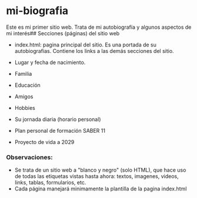 # mi-biografia
Este es mi primer sitio web. Trata de mi autobiografía y algunos aspectos de mi interés## Secciones (páginas) del sitio web

- index.html: pagina principal del sitio. Es una portada de su autobiografias. Contiene los links a las demás secciones del  sitio.

- Lugar y fecha de nacimiento.

- Familia

- Educación

- Amigos

- Hobbies

- Su jornada diaria (horario personal)

- Plan personal de formación SABER 11

- Proyecto de vida a 2029

### Observaciones:
- Se trata de un sitio web a "blanco y negro" (solo HTML), que hace uso de todas las etiquetas vistas hasta ahora: textos, imagenes, videos, links, tablas, formularios, etc.
- Cada página manejará minimamente la plantilla de la pagina index.html
